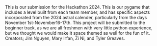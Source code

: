This is our submission for the Hackathon 2024. This is our pygame that includes a level built from each team member, and has specific aspects incorporated from the 2024 astral calender, particularly from the days November 1st-November16-17th. This project will be submitted to the beginner track, as we are all freshmen with very little python experience, but we thought we would make it space themed as well for the fun of it. Creators; Jim Nguyen, Mary Irfan, Zi Ni, and Tyler Greaves.

